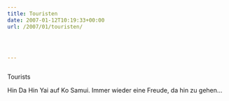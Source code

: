 ```yaml
---
title: Touristen
date: 2007-01-12T10:19:33+00:00
url: /2007/01/touristen/




---
```

<div class="flickr">
  <a href="http://www.flickr.com/photos/schreibblogade/346108297/"><img src="//farm1.static.flickr.com/164/346108297_059f2cd6c1.jpg" class="flickr-photo" alt="" /></a></p>

  <p>
    Tourists
  </p>
</div>

Hin Da Hin Yai auf Ko Samui. Immer wieder eine Freude, da hin zu gehen...
